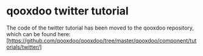 # qooxdoo twitter tutorial

The code of the twitter tutorial has been moved to the qooxdoo repository, which can be found here: [https://github.com/qooxdoo/qooxdoo/tree/master/qooxdoo/component/tutorials/twitter/] 